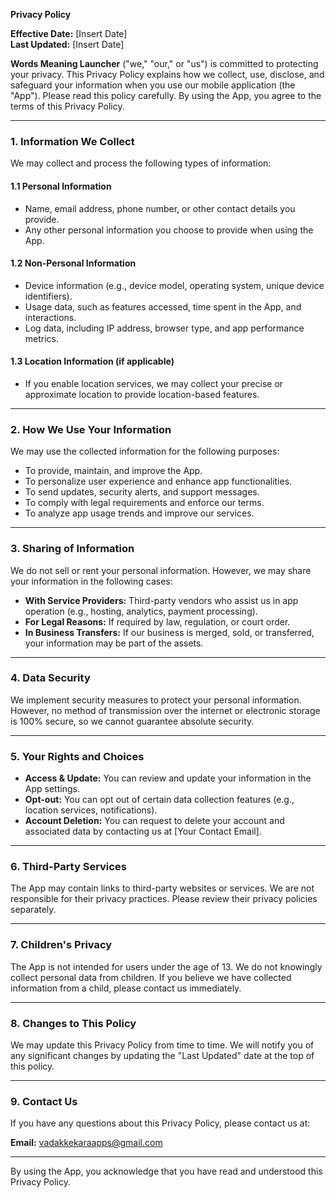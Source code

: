 **Privacy Policy**

**Effective Date:** [Insert Date]  
**Last Updated:** [Insert Date]  

**Words Meaning Launcher** ("we," "our," or "us") is committed to protecting your privacy. This Privacy Policy explains how we collect, use, disclose, and safeguard your information when you use our mobile application (the "App"). Please read this policy carefully. By using the App, you agree to the terms of this Privacy Policy.

---

### 1. Information We Collect
We may collect and process the following types of information:

#### **1.1 Personal Information**  
- Name, email address, phone number, or other contact details you provide.
- Any other personal information you choose to provide when using the App.

#### **1.2 Non-Personal Information**  
- Device information (e.g., device model, operating system, unique device identifiers).
- Usage data, such as features accessed, time spent in the App, and interactions.
- Log data, including IP address, browser type, and app performance metrics.

#### **1.3 Location Information (if applicable)**  
- If you enable location services, we may collect your precise or approximate location to provide location-based features.

---

### 2. How We Use Your Information
We may use the collected information for the following purposes:
- To provide, maintain, and improve the App.
- To personalize user experience and enhance app functionalities.
- To send updates, security alerts, and support messages.
- To comply with legal requirements and enforce our terms.
- To analyze app usage trends and improve our services.

---

### 3. Sharing of Information
We do not sell or rent your personal information. However, we may share your information in the following cases:
- **With Service Providers:** Third-party vendors who assist us in app operation (e.g., hosting, analytics, payment processing).
- **For Legal Reasons:** If required by law, regulation, or court order.
- **In Business Transfers:** If our business is merged, sold, or transferred, your information may be part of the assets.

---

### 4. Data Security
We implement security measures to protect your personal information. However, no method of transmission over the internet or electronic storage is 100% secure, so we cannot guarantee absolute security.

---

### 5. Your Rights and Choices
- **Access & Update:** You can review and update your information in the App settings.
- **Opt-out:** You can opt out of certain data collection features (e.g., location services, notifications).
- **Account Deletion:** You can request to delete your account and associated data by contacting us at [Your Contact Email].

---

### 6. Third-Party Services
The App may contain links to third-party websites or services. We are not responsible for their privacy practices. Please review their privacy policies separately.

---

### 7. Children's Privacy
The App is not intended for users under the age of 13. We do not knowingly collect personal data from children. If you believe we have collected information from a child, please contact us immediately.

---

### 8. Changes to This Policy
We may update this Privacy Policy from time to time. We will notify you of any significant changes by updating the "Last Updated" date at the top of this policy.

---

### 9. Contact Us
If you have any questions about this Privacy Policy, please contact us at:

**Email:** vadakkekaraapps@gmail.com  

---

By using the App, you acknowledge that you have read and understood this Privacy Policy.

